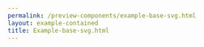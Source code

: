 ```yaml
--- 
permalink: /preview-components/example-base-svg.html
layout: example-contained 
title: Example-base-svg.html
---
```

